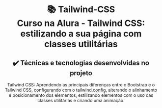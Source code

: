 <h1 align="center">
📚 Tailwind-CSS<br/>
Curso na Alura - Tailwind CSS: estilizando a sua página com classes utilitárias
</h1>

<div align="center">

## ✔️ Técnicas e tecnologias desenvolvidas no projeto

Tailwind CSS: Aprendendo as principais diferenças entre o Bootstrap e o Tailwind CSS, configurando com o tailwind.config, alterando o alinhamento e posicionamento dos elementos, estilizando elementos com o uso das classes utilitárias e criando uma animação.
</div>
